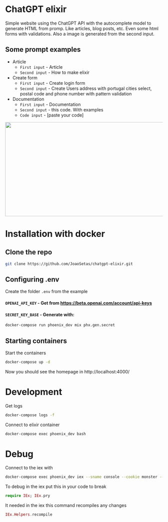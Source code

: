 # ChatGPT elixir

Simple website using the ChatGPT API with the autocomplete model to generate HTML from promp. Like articles, blog posts, etc. Even some html forms with validations.
Also a image is generated from the second input.

## Some prompt examples
* Article
  * `First input` - Article
  * `Second input` - How to make elixir
* Create form
  * `First input` - Create login form
  * `Second input` - Create Users address with portugal cities select, postal code and phone number with pattern validation
* Documentation
  * `First input` - Documentation
  * `Second input` - this code. With examples
  * `Code input` - [paste your code]

<img src="gif_example.gif" width="600" height="300"/>

# Installation with docker
## Clone the repo

```BASH
git clone https://github.com/JoaoSetas/chatgpt-elixir.git
```
## Configuring .env
Create the folder `.env` from the example

#### `OPENAI_API_KEY`  - Get from https://beta.openai.com/account/api-keys

#### `SECRET_KEY_BASE` - Generate with:
```BASH
docker-compose run phoenix_dev mix phx.gen.secret
```
## Starting containers
Start the containers
```BASH
docker-compose up -d
```
Now you should see the homepage in http://localhost:4000/
# Development
Get logs
```BASH
docker-compose logs -f
```
Connect to elixir container
```BASH
docker-compose exec phoenix_dev bash
```
# Debug

Connect to the iex with 
```BASH
docker-compose exec phoenix_dev iex --sname console --cookie monster --remsh cookie
```
To debug in the iex put this in your code to break 
```elixir
require IEx; IEx.pry
```
It needed in the iex this command recompiles any changes 
```elixir
IEx.Helpers.recompile
```
